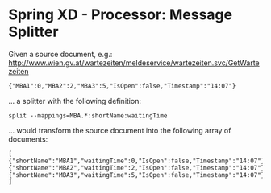 # Spring XD - Processor: Message Splitter

Given a source document, e.g.:
http://www.wien.gv.at/wartezeiten/meldeservice/wartezeiten.svc/GetWartezeiten
```
{"MBA1":0,"MBA2":2,"MBA3":5,"IsOpen":false,"Timestamp":"14:07"}
```

... a splitter with the following definition:

```
split --mappings=MBA.*:shortName:waitingTime
```

... would transform the source document into the following array of documents:
```
[
{"shortName":"MBA1","waitingTime":0,"IsOpen":false,"Timestamp":"14:07"},
{"shortName":"MBA2","waitingTime":2,"IsOpen":false,"Timestamp":"14:07"},
{"shortName":"MBA3","waitingTime":5,"IsOpen":false,"Timestamp":"14:07"}
]
```
